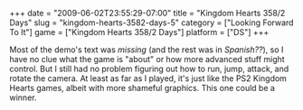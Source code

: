 +++
date = "2009-06-02T23:55:29-07:00"
title = "Kingdom Hearts 358/2 Days"
slug = "kingdom-hearts-3582-days-5"
category = ["Looking Forward To It"]
game = ["Kingdom Hearts 358/2 Days"]
platform = ["DS"]
+++

Most of the demo's text was <i>missing</i> (and the rest was in <i>Spanish??</i>), so I have no clue what the game is "about" or how more advanced stuff might control.  But I still had no problem figuring out how to run, jump, attack, and rotate the camera.  At least as far as I played, it's just like the PS2 Kingdom Hearts games, albeit with more shameful graphics.  This one could be a winner.